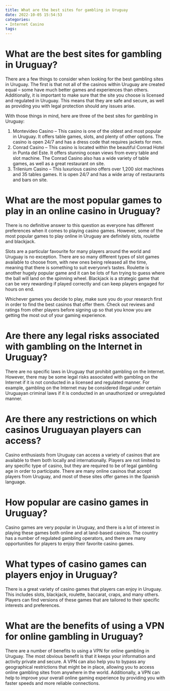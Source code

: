 ```yaml
---
title: What are the best sites for gambling in Uruguay 
date: 2022-10-05 15:54:53
categories:
- Internet Casino
tags:
---
```



#  What are the best sites for gambling in Uruguay? 

There are a few things to consider when looking for the best gambling sites in Uruguay. The first is that not all of the casinos within Uruguay are created equal – some have much better games and experiences than others. Additionally, it is important to make sure that the site you choose is licensed and regulated in Uruguay. This means that they are safe and secure, as well as providing you with legal protection should any issues arise.

With those things in mind, here are three of the best sites for gambling in Uruguay: 

1) Montevideo Casino – This casino is one of the oldest and most popular in Uruguay. It offers table games, slots, and plenty of other options. The casino is open 24/7 and has a dress code that requires jackets for men. 
2) Conrad Casino – This casino is located within the beautiful Conrad Hotel in Punta del Este. It offers stunning ocean views from every table and slot machine. The Conrad Casino also has a wide variety of table games, as well as a great restaurant on site. 
3) Trilenium Casino – This luxurious casino offers over 1,200 slot machines and 35 tables games. It is open 24/7 and has a wide array of restaurants and bars on site.

#  What are the most popular games to play in an online casino in Uruguay?

There is no definitive answer to this question as everyone has different preferences when it comes to playing casino games. However, some of the most popular games to play online in Uruguay are definitely slots, roulette and blackjack.

Slots are a particular favourite for many players around the world and Uruguay is no exception. There are so many different types of slot games available to choose from, with new ones being released all the time, meaning that there is something to suit everyone’s tastes. Roulette is another hugely popular game and it can be lots of fun trying to guess where the ball will land on the spinning wheel. Blackjack is a strategic game that can be very rewarding if played correctly and can keep players engaged for hours on end.

Whichever games you decide to play, make sure you do your research first in order to find the best casinos that offer them. Check out reviews and ratings from other players before signing up so that you know you are getting the most out of your gaming experience.

#  Are there any legal risks associated with gambling on the Internet in Uruguay? 

There are no specific laws in Uruguay that prohibit gambling on the Internet. However, there may be some legal risks associated with gambling on the Internet if it is not conducted in a licensed and regulated manner. For example, gambling on the Internet may be considered illegal under certain Uruguayan criminal laws if it is conducted in an unauthorized or unregulated manner.

#  Are there any restrictions on which casinos Uruguayan players can access?

Casino enthusiasts from Uruguay can access a variety of casinos that are available to them both locally and internationally. Players are not limited to any specific type of casino, but they are required to be of legal gambling age in order to participate. There are many online casinos that accept players from Uruguay, and most of these sites offer games in the Spanish language.

# How popular are casino games in Uruguay?

Casino games are very popular in Uruguay, and there is a lot of interest in playing these games both online and at land-based casinos. The country has a number of regulated gambling operators, and there are many opportunities for players to enjoy their favorite casino games.

# What types of casino games can players enjoy in Uruguay?

There is a great variety of casino games that players can enjoy in Uruguay. This includes slots, blackjack, roulette, baccarat, craps, and many others. Players can find versions of these games that are tailored to their specific interests and preferences.

#  What are the benefits of using a VPN for online gambling in Uruguay?

There are a number of benefits to using a VPN for online gambling in Uruguay. The most obvious benefit is that it keeps your information and activity private and secure. A VPN can also help you to bypass any geographical restrictions that might be in place, allowing you to access online gambling sites from anywhere in the world. Additionally, a VPN can help to improve your overall online gaming experience by providing you with faster speeds and more reliable connections.